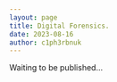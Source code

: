 ```yaml
---
layout: page
title: Digital Forensics.
date: 2023-08-16
author: c1ph3rbnuk
---
```


Waiting to be published...